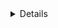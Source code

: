 <details>
Countdown Clock

##create folder and files
-HTML
-CSS
-JS

##24 hour-day countdown
-hours
-mins
-seconds

##date X countdown
-days
-hours
-mins
-seconds
-stop the timer when reaches 0

</details>

    
